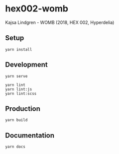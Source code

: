 # hex002-womb

Kajsa Lindgren - WOMB (2018, HEX 002, Hyperdelia)

## Setup

```
yarn install
```

## Development

```
yarn serve

yarn lint
yarn lint:js
yarn lint:scss
```

## Production

```
yarn build
```

## Documentation

```
yarn docs
```
